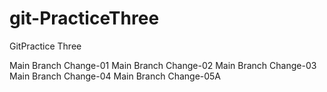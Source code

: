 # git-PracticeThree
GitPractice Three

Main Branch Change-01
Main Branch Change-02
Main Branch Change-03
Main Branch Change-04
Main Branch Change-05A
